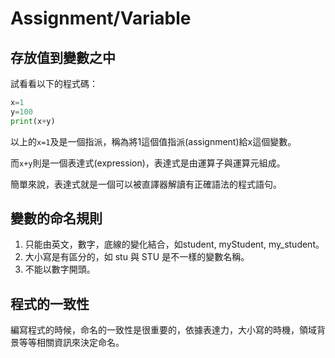 # Assignment/Variable
## 存放值到變數之中
試看看以下的程式碼：

```python
x=1
y=100
print(x+y)
```

以上的`x=1`及是一個指派，稱為將1這個值指派(assignment)給x這個變數。

而`x+y`則是一個表達式(expression)，表達式是由運算子與運算元組成。

簡單來說，表達式就是一個可以被直譯器解讀有正確語法的程式語句。

## 變數的命名規則
1. 只能由英文，數字，底線的變化結合，如student, myStudent, my_student。
2. 大小寫是有區分的，如 stu 與 STU 是不一樣的變數名稱。
3. 不能以數字開頭。

## 程式的一致性
編寫程式的時候，命名的一致性是很重要的，依據表達力，大小寫的時機，領域背景等等相關資訊來決定命名。